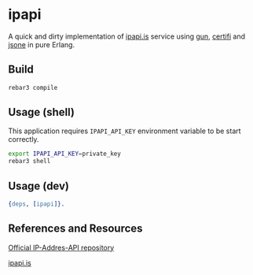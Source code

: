 # ipapi

A quick and dirty implementation of [ipapi.is](https://ipapi.is/)
service using [gun](https://ninenines.eu/docs/en/gun),
[certifi](https://github.com/certifi/erlang-certifi) and
[jsone](https://github.com/sile/jsone) in pure Erlang.

## Build

```sh
rebar3 compile
```

## Usage (shell)

This application requires `IPAPI_API_KEY` environment variable to be
start correctly.

```sh
export IPAPI_API_KEY=private_key
rebar3 shell
```

## Usage (dev)

```erlang
{deps, [ipapi]}.
```

## References and Resources

[Official IP-Addres-API repository](https://github.com/NikolaiT/IP-Address-API)

[ipapi.is](https://ipapi.is/)
